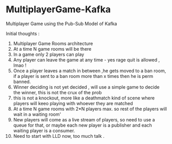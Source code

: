# MultiplayerGame-Kafka

Multiplayer Game using the Pub-Sub Model of Kafka


Initial thoughts :
1. Multiplayer Game Rooms architecture
2. At a time N game rooms will be there
3. In a game only 2 players can play
4. Any player can leave the game at any time - yes rage quit is allowed , lmao !
5. Once a player leaves a match in between ,he gets moved to a ban room, if a player is sent to a ban room more than x times then he is perm banned.
6. Winner deciding is not yet decided , will use a simple game to decide the winner, this is not the crux of the prob
7. this is not a knockout, more like a deathmatch kind of scene where players will keeo playing with whoever they are matched
8. At a time N game rooms with 2*N players max. so rest of the players will wait in a waiting room'
9. New players will come as a live stream of players, so need to use a queue for that, or maybe each new player is a publisher and each waiting player is a consumer.
10. Need to start with LLD now, too much talk .